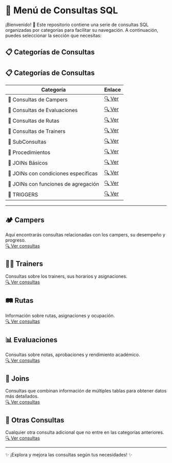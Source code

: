# 📌 Menú de Consultas SQL

¡Bienvenido! 🚀 Este repositorio contiene una serie de consultas SQL organizadas por categorías para facilitar su navegación. A continuación, puedes seleccionar la sección que necesitas:

## 📋 Categorías de Consultas

## 📋 Categorías de Consultas

| Categoría | Enlace |
|-----------|--------|
| 📌 Consultas de Campers | [🔍 Ver](Consultas/Consultas.MD) |
| 📌 Consultas de Evaluaciones | [🔍 Ver](Consultas/consultas2.MD) |
| 📌 Consultas de Rutas | [🔍 Ver](Consultas/consultas3.MD) |
| 📌 Consultas de Trainers | [🔍 Ver](Consultas/consultas4.MD) |
| 📌 SubConsultas | [🔍 Ver](Consultas/subconsultas.md) |
| 📌 Procedimientos | [🔍 Ver](Consultas/Procedimientos.MD) |
| 📌 JOINs Básicos | [🔍 Ver](Consultas/Joins.MD) |
| 📌 JOINs con condiciones específicas | [🔍 Ver](Consultas/Joins2.MD) |
| 📌 JOINs con funciones de agregación | [🔍 Ver](Consultas/Joins3.MD) |
| 📌 TRIGGERS | [🔍 Ver](Consultas/bd/triggers.sql) |


---

## 🏕️ Campers  
Aquí encontrarás consultas relacionadas con los campers, su desempeño y progreso.  
[🔍 Ver consultas](Consultas/Consultas.MD)

## 👨‍🏫 Trainers  
Consultas sobre los trainers, sus horarios y asignaciones.  
[🔍 Ver consultas](Consultas/consultas4.MD)

## 🛤️ Rutas  
Información sobre rutas, asignaciones y ocupación.  
[🔍 Ver consultas](Consultas/consultas3.MD)

## 📊 Evaluaciones  
Consultas sobre notas, aprobaciones y rendimiento académico.  
[🔍 Ver consultas](Consultas/consultas2.MD) 

## 🔗 Joins  
Consultas que combinan información de múltiples tablas para obtener datos más detallados.  
[🔍 Ver consultas](Consultas/Joins.MD)

## 📌 Otras Consultas  
Cualquier otra consulta adicional que no entre en las categorías anteriores.  
[🔍 Ver consultas](bd/triggers.sql)

---

✨ ¡Explora y mejora las consultas según tus necesidades! ✨
